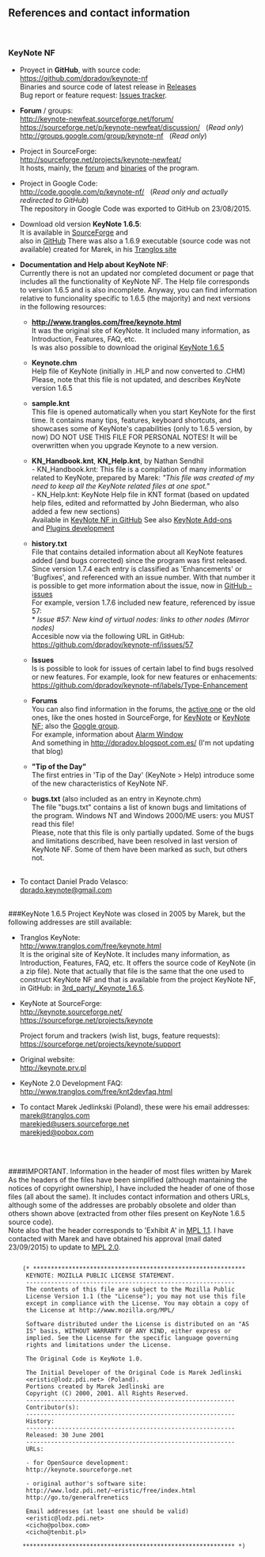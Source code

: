 ## References and contact information
<br>

### KeyNote NF 
* Proyect in **GitHub**, with source code:  
    <https://github.com/dpradov/keynote-nf>  
    Binaries and source code of latest release in [Releases](https://github.com/dpradov/keynote-nf/releases)  
	Bug report or feature request: [Issues tracker](https://github.com/dpradov/keynote-nf/issues).
  
* **Forum** / groups:  
    <http://keynote-newfeat.sourceforge.net/forum/>  
    <https://sourceforge.net/p/keynote-newfeat/discussion/> &nbsp; (_Read only_)  
    <http://groups.google.com/group/keynote-nf> &nbsp; (_Read only_)  

* Project in SourceForge:  
  <http://sourceforge.net/projects/keynote-newfeat/>  
  It hosts, mainly, the [forum](http://keynote-newfeat.sourceforge.net/forum/) and [binaries](https://sourceforge.net/projects/keynote-newfeat/files/) of the program.
  
* Project in Google Code:  
  <http://code.google.com/p/keynote-nf/> &nbsp; (_Read only and actually redirected to GitHub_)  
  The repository in Google Code was exported to GitHub on 23/08/2015.

* Download old version **KeyNote 1.6.5**:  
  It is available in [SourceForge](https://sourceforge.net/projects/keynote/files/latest/download) and  
  also in [GitHub](https://github.com/dpradov/keynote-nf/tree/master/3rd_party/_Keynote_1.6.5)
  There was also a 1.6.9 executable (source code was not available) created for Marek, in his [Tranglos site](http://web.archive.org/web/20111015020842/http://www.tranglos.com/free/keynote.html)

* **Documentation and Help about KeyNote NF**:  
  Currently there is not an updated nor completed document or page that includes all the
  functionality of KeyNote NF. The Help file corresponds to version 1.6.5 and is also
  incomplete.
  Anyway, you can find information relative to funcionality specific to 1.6.5 (the majority) and 
  next versions in the following resources:
  
     * **http://www.tranglos.com/free/keynote.html**  
      It was the original site of KeyNote. It included many information, as Introduction, Features, FAQ, etc.  
      Is was also possible to download the original [KeyNote 1.6.5](http://web.archive.org/web/20111015020842/http://www.tranglos.com/free/keynote.html) 

     * **Keynote.chm**  
       Help file of KeyNote (initially in .HLP and now converted to .CHM)  
       Please, note that this file is not updated, and describes KeyNote version 1.6.5

     * **sample.knt**  
       This file is opened automatically when you start KeyNote for the first time. It contains many tips,
       features, keyboard shortcuts, and showcases some of KeyNote's capabilities (only to 1.6.5 version, by now)
       DO NOT USE THIS FILE FOR PERSONAL NOTES! It will be overwritten when you upgrade Keynote to a new version.
  
     * **KN_Handbook.knt**, **KN_Help.knt**, by Nathan Sendhil  
      - KN_Handbook.knt: This file is a compilation of many information related to KeyNote, prepared by Marek: 
      _"This file was created of my need to keep all the KeyNote related files at one spot."_  
      - KN_Help.knt: KeyNote Help file in KNT format  (based on updated help files, edited and reformatted by John Biederman,
	  who also added a few new sections)  
      Available in [KeyNote NF in GitHub](https://github.com/dpradov/keynote-nf/tree/master/doc/Help)
	  See also [KeyNote Add-ons](http://web.archive.org/web/20171030063640/http://www.tranglos.com/free/keynote_addons.html)  
      and [Plugins development](https://github.com/dpradov/keynote-nf/tree/master/plugins/plugins_development)
   
     * **history.txt**  
       File that contains detailed information about all KeyNote features added (and bugs corrected) since the 
       program was first released.
       Since version 1.7.4 each entry is classified as 'Enhancements' or 'Bugfixes', and referenced with 
       an issue number.
       With that number it is possible to get more information about the issue, now in
       [GitHub - issues](https://github.com/dpradov/keynote-nf/issues)  
       For example, version 1.7.6 included new feature, referenced by issue 57:  
           * _Issue #57: New kind of virtual nodes: links to other nodes (Mirror nodes)_  
       Accesible now via the following URL in GitHub: <https://github.com/dpradov/keynote-nf/issues/57>   
  
     * **Issues**  
       Is is possible to look for issues of certain label to find bugs resolved or new features.
       For example, look for new features or enhacements:  
       <https://github.com/dpradov/keynote-nf/labels/Type-Enhancement>
  
     * **Forums**  
       You can also find information in the forums, the [active one](http://keynote-newfeat.sourceforge.net/forum/) or the
       old ones, like the ones hosted in SourceForge, for [KeyNote](https://sourceforge.net/projects/keynote/support) 
       or [KeyNote NF](https://sourceforge.net/p/keynote-newfeat/discussion/); 
       also the [Google group](http://groups.google.com/group/keynote-nf).  
       For example, information about [Alarm Window](http://keynote-newfeat.sourceforge.net/forum/viewtopic.php?f=18&t=47)  
       And something in http://dpradov.blogspot.com.es/ (I'm not updating that blog)
  
     * **"Tip of the Day"**  
       The first entries in 'Tip of the Day' (KeyNote > Help) introduce some of the new characteristics of KeyNote NF. 
  
     * **bugs.txt** (also included as an entry in Keynote.chm)  
       The file "bugs.txt" contains a list of known bugs and limitations of the program. 
       Windows NT and Windows 2000/ME users: you MUST read this file!  
       Please, note that this file is only partially updated. Some of the bugs and limitations 
       described, have been resolved in last version of KeyNote NF. Some of them have been marked 
       as such, but others not.
<br><br>

* To contact Daniel Prado Velasco:  
  dprado.keynote@gmail.com
  
<br>  
###KeyNote 1.6.5  
Project KeyNote was closed in 2005 by Marek, but the following addresses are still available:

* Tranglos KeyNote:   
   <http://www.tranglos.com/free/keynote.html>   
   It is the original site of KeyNote. It includes many information, as Introduction, Features, FAQ, etc.
   It offers the source code of KeyNote (in a zip file). Note that actually that file is the same that the one used to construct KeyNote NF
   and that is available from the project KeyNote NF, in GitHub: in [3rd_party/_Keynote_1.6.5](3rd_party/_Keynote_1.6.5/_keynote_source_165.zip).
   
* KeyNote at SourceForge:   
   <http://keynote.sourceforge.net/>  
   <https://sourceforge.net/projects/keynote>  

   Project forum and trackers (wish list, bugs, feature requests):  
   <https://sourceforge.net/projects/keynote/support>
   
* Original website:  
  <http://keynote.prv.pl>   
  
* KeyNote 2.0 Development FAQ:  
  <http://www.tranglos.com/free/knt2devfaq.html>

* To contact Marek Jedlinkski (Poland), these were his email addresses:  
  marek@tranglos.com  
  marekjed@users.sourceforge.net  
  marekjed@pobox.com  

<br><br>  
  
####IMPORTANT. Information in the header of most files written by Marek
   As the headers of the files have been simplified (although mantaining the notices of copyright ownership), I have included 
   the header of one of those files (all about the same). It includes contact information and others URLs, although some of the 
   addresses are probably obsolete and older than others shown above (extracted from other files present on KeyNote 1.6.5 source code).  
      Note also that the header corresponds to 'Exhibit A' in [MPL 1.1](https://www.mozilla.org/en-US/MPL/1.1/). 
   I have contacted with Marek and have obtained his approval (mail dated 23/09/2015) to update to [MPL 2.0](https://www.mozilla.org/en-US/MPL/2.0/).
   
```delphi

	(* ************************************************************
	 KEYNOTE: MOZILLA PUBLIC LICENSE STATEMENT.
	 -----------------------------------------------------------
	 The contents of this file are subject to the Mozilla Public
	 License Version 1.1 (the "License"); you may not use this file
	 except in compliance with the License. You may obtain a copy of
	 the License at http://www.mozilla.org/MPL/

	 Software distributed under the License is distributed on an "AS
	 IS" basis, WITHOUT WARRANTY OF ANY KIND, either express or
	 implied. See the License for the specific language governing
	 rights and limitations under the License.

	 The Original Code is KeyNote 1.0.

	 The Initial Developer of the Original Code is Marek Jedlinski
	 <eristic@lodz.pdi.net> (Poland).
	 Portions created by Marek Jedlinski are
	 Copyright (C) 2000, 2001. All Rights Reserved.      
	 -----------------------------------------------------------
	 Contributor(s):                      
	 -----------------------------------------------------------
	 History:
	 -----------------------------------------------------------
	 Released: 30 June 2001
	 -----------------------------------------------------------
	 URLs:

	 - for OpenSource development:
	 http://keynote.sourceforge.net

	 - original author's software site:
	 http://www.lodz.pdi.net/~eristic/free/index.html
	 http://go.to/generalfrenetics

	 Email addresses (at least one should be valid)
	 <eristic@lodz.pdi.net>
	 <cicho@polbox.com>
	 <cicho@tenbit.pl>

	************************************************************ *)
	 
```
  